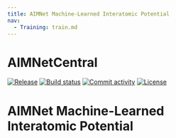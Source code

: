 ```yaml
---
title: AIMNet Machine-Learned Interatomic Potential
nav:
  - Training: train.md
---
```


# AIMNetCentral

[![Release](https://img.shields.io/github/v/release/isayevlab/aimnetcentral)](https://img.shields.io/github/v/release/isayevlab/aimnetcentral)
[![Build status](https://img.shields.io/github/actions/workflow/status/isayevlab/aimnetcentral/main.yml?branch=main)](https://github.com/isayevlab/aimnetcentral/actions/workflows/main.yml?query=branch%3Amain)
[![Commit activity](https://img.shields.io/github/commit-activity/m/isayevlab/aimnetcentral)](https://img.shields.io/github/commit-activity/m/isayevlab/aimnetcentral)
[![License](https://img.shields.io/github/license/isayevlab/aimnetcentral)](https://img.shields.io/github/license/isayevlab/aimnetcentral)

# AIMNet Machine-Learned Interatomic Potential
